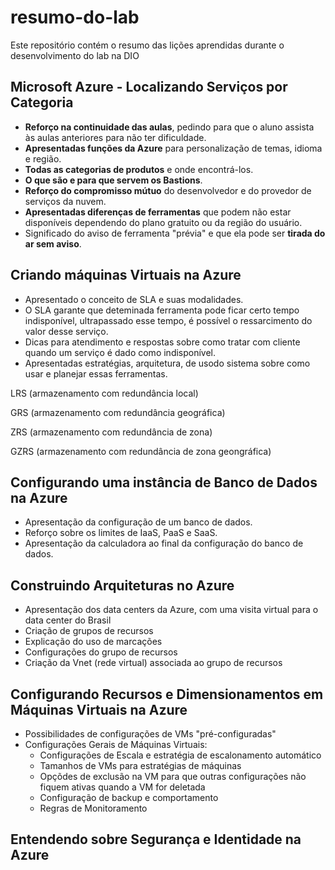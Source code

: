 # resumo-do-lab
Este repositório contém o resumo das lições aprendidas durante o desenvolvimento do lab na DIO

## Microsoft Azure - Localizando Serviços por Categoria

- **Reforço na continuidade das aulas**, pedindo para que o aluno assista às aulas anteriores para não ter dificuldade.
- **Apresentadas funções da Azure** para personalização de temas, idioma e região.
- **Todas as categorias de produtos** e onde encontrá-los.
- **O que são e para que servem os Bastions**.
- **Reforço do compromisso mútuo** do desenvolvedor e do provedor de serviços da nuvem.
- **Apresentadas diferenças de ferramentas** que podem não estar disponíveis dependendo do plano gratuito ou da região do usuário.
- Significado do aviso de ferramenta "prévia" e que ela pode ser **tirada do ar sem aviso**.

## Criando máquinas Virtuais na Azure

- Apresentado o conceito de SLA e suas modalidades.
- O SLA garante que deteminada ferramenta pode ficar certo tempo indisponível, ultrapassado esse tempo, é possível o ressarcimento do valor desse serviço.
- Dicas para atendimento e respostas sobre como tratar com cliente quando um serviço é dado como indisponível.
- Apresentadas estratégias, arquitetura, de usodo sistema sobre como usar e planejar essas ferramentas.

LRS (armazenamento com redundância local)

GRS (armazenamento com redundância geográfica)

ZRS (armazenamento com redundância de zona)

GZRS (armazenamento com redundância de zona geongráfica)

## Configurando uma instância de Banco de Dados na Azure

- Apresentação da configuração de um banco de dados.
- Reforço sobre os limites de IaaS, PaaS e SaaS.
- Apresentação da calculadora ao final da configuração do banco de dados.

## Construindo Arquiteturas no Azure

* Apresentação dos data centers da Azure, com uma visita virtual para o data center do Brasil
* Criação de grupos de recursos
* Explicação do uso de marcações
* Configurações do grupo de recursos
* Criação da Vnet (rede virtual) associada ao grupo de recursos

## Configurando Recursos e Dimensionamentos em Máquinas Virtuais na Azure

* Possibilidades de configurações de VMs "pré-configuradas"
* Configurações Gerais de Máquinas Virtuais:
  * Configurações de Escala e estratégia de escalonamento automático
  * Tamanhos de VMs para estratégias de máquinas
  * Opçõdes de exclusão na VM para que outras configurações não fiquem ativas quando a VM for deletada
  * Configuração de backup e comportamento
  * Regras de Monitoramento
 
## Entendendo sobre Segurança e Identidade na Azure


